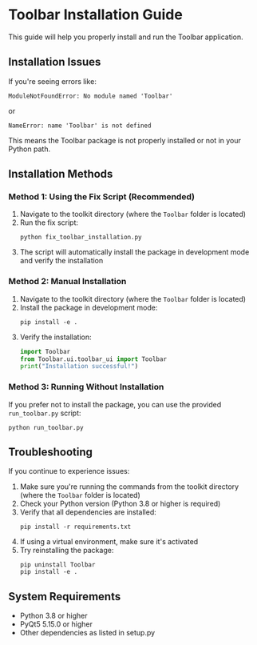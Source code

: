 # Toolbar Installation Guide

This guide will help you properly install and run the Toolbar application.

## Installation Issues

If you're seeing errors like:
```
ModuleNotFoundError: No module named 'Toolbar'
```
or
```
NameError: name 'Toolbar' is not defined
```

This means the Toolbar package is not properly installed or not in your Python path.

## Installation Methods

### Method 1: Using the Fix Script (Recommended)

1. Navigate to the toolkit directory (where the `Toolbar` folder is located)
2. Run the fix script:
   ```
   python fix_toolbar_installation.py
   ```
3. The script will automatically install the package in development mode and verify the installation

### Method 2: Manual Installation

1. Navigate to the toolkit directory (where the `Toolbar` folder is located)
2. Install the package in development mode:
   ```
   pip install -e .
   ```
3. Verify the installation:
   ```python
   import Toolbar
   from Toolbar.ui.toolbar_ui import Toolbar
   print("Installation successful!")
   ```

### Method 3: Running Without Installation

If you prefer not to install the package, you can use the provided `run_toolbar.py` script:
```
python run_toolbar.py
```

## Troubleshooting

If you continue to experience issues:

1. Make sure you're running the commands from the toolkit directory (where the `Toolbar` folder is located)
2. Check your Python version (Python 3.8 or higher is required)
3. Verify that all dependencies are installed:
   ```
   pip install -r requirements.txt
   ```
4. If using a virtual environment, make sure it's activated
5. Try reinstalling the package:
   ```
   pip uninstall Toolbar
   pip install -e .
   ```

## System Requirements

- Python 3.8 or higher
- PyQt5 5.15.0 or higher
- Other dependencies as listed in setup.py
